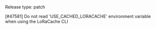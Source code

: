 Release type: patch

[#47581] Do not read 'USE_CACHED_LORACACHE' environment variable when using the LoRaCache CLI
